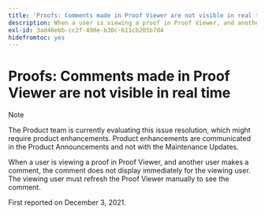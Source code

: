 ```yaml
---
title: 'Proofs: Comments made in Proof Viewer are not visible in real time'
description: When a user is viewing a proof in Proof Viewer, and another user makes a comment, the comment does not display immediately for the viewing user.
exl-id: 3ad46ebb-cc2f-490e-b30c-611cb205b7d4
hidefromtoc: yes
---
```

# Proofs: Comments made in Proof Viewer are not visible in real time

>[!NOTE]
>
>The Product team is currently evaluating this issue resolution, which might require product enhancements. Product enhancements are communicated in the Product Announcements and not with the Maintenance Updates.

When a user is viewing a proof in Proof Viewer, and another user makes a comment, the comment does not display immediately for the viewing user. The viewing user must refresh the Proof Viewer manually to see the comment.

First reported on December 3, 2021.
